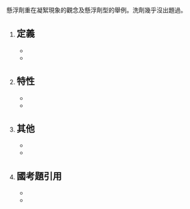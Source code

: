 懸浮劑重在凝絮現象的觀念及懸浮劑型的舉例。洗劑幾乎沒出題過。
1. **定義**
	- 
	- 
	- 
2. **特性**
	- 
	- 
	- 
3. **其他**
	- 
	- 
	- 
4. **國考題引用**
	- 
	- 
	- 
